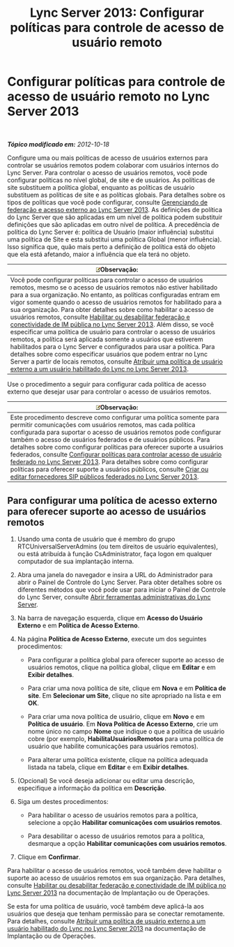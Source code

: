 ﻿---
title: 'Lync Server 2013: Configurar políticas para controle de acesso de usuário remoto'
TOCTitle: Configurar políticas para controle de acesso de usuário remoto
ms:assetid: 8f556849-692b-44a0-9514-4468fc9a39d0
ms:mtpsurl: https://technet.microsoft.com/pt-br/library/Gg398725(v=OCS.15)
ms:contentKeyID: 49307452
ms.date: 05/19/2016
mtps_version: v=OCS.15
ms.translationtype: HT
---

# Configurar políticas para controle de acesso de usuário remoto no Lync Server 2013

 

_**Tópico modificado em:** 2012-10-18_

Configure uma ou mais políticas de acesso de usuários externos para controlar se usuários remotos podem colaborar com usuários internos do Lync Server. Para controlar o acesso de usuários remotos, você pode configurar políticas no nível global, de site e de usuários. As políticas de site substituem a política global, enquanto as políticas de usuário substituem as políticas de site e as políticas globais. Para detalhes sobre os tipos de políticas que você pode configurar, consulte [Gerenciando de federação e acesso externo ao Lync Server 2013](lync-server-2013-managing-federation-and-external-access-to-lync-server-2013.md). As definições de política do Lync Server que são aplicadas em um nível de política podem substituir definições que são aplicadas em outro nível de política. A precedência de política do Lync Server é: política de Usuário (maior influência) substitui uma política de Site e esta substitui uma política Global (menor influência). Isso significa que, quão mais perto a definição de política está do objeto que ela está afetando, maior a influência que ela terá no objeto.

<table>
<thead>
<tr class="header">
<th><img src="images/Gg425756.note(OCS.15).gif" title="note" alt="note" />Observação:</th>
</tr>
</thead>
<tbody>
<tr class="odd">
<td>Você pode configurar políticas para controlar o acesso de usuários remotos, mesmo se o acesso de usuários remotos não estiver habilitado para a sua organização. No entanto, as políticas configuradas entram em vigor somente quando o acesso de usuários remotos for habilitado para a sua organização. Para obter detalhes sobre como habilitar o acesso de usuários remotos, consulte <a href="lync-server-2013-enable-or-disable-federation-and-public-im-connectivity.md">Habilitar ou desabilitar federação e conectividade de IM pública no Lync Server 2013</a>. Além disso, se você especificar uma política de usuário para controlar o acesso de usuários remotos, a política será aplicada somente a usuários que estiverem habilitados para o Lync Server e configurados para usar a política. Para detalhes sobre como especificar usuários que podem entrar no Lync Server a partir de locais remotos, consulte <a href="lync-server-2013-assign-an-external-user-access-policy-to-a-lync-enabled-user.md">Atribuir uma política de usuário externo a um usuário habilitado do Lync no Lync Server 2013</a>.</td>
</tr>
</tbody>
</table>


Use o procedimento a seguir para configurar cada política de acesso externo que desejar usar para controlar o acesso de usuários remotos.

<table>
<thead>
<tr class="header">
<th><img src="images/Gg425756.note(OCS.15).gif" title="note" alt="note" />Observação:</th>
</tr>
</thead>
<tbody>
<tr class="odd">
<td>Este procedimento descreve como configurar uma política somente para permitir comunicações com usuários remotos, mas cada política configurada para suportar o acesso de usuários remotos pode configurar também o acesso de usuários federados e de usuários públicos. Para detalhes sobre como configurar políticas para oferecer suporte a usuários federados, consulte <a href="lync-server-2013-configure-policies-to-control-federated-user-access.md">Configurar políticas para controlar acesso de usuário federado no Lync Server 2013</a>. Para detalhes sobre como configurar políticas para oferecer suporte a usuários públicos, consulte <a href="lync-server-2013-create-or-edit-public-sip-federated-providers.md">Criar ou editar fornecedores SIP públicos federados no Lync Server 2013</a>.</td>
</tr>
</tbody>
</table>


## Para configurar uma política de acesso externo para oferecer suporte ao acesso de usuários remotos

1.  Usando uma conta de usuário que é membro do grupo RTCUniversalServerAdmins (ou tem direitos de usuário equivalentes), ou está atribuída à função CsAdministrator, faça logon em qualquer computador de sua implantação interna.

2.  Abra uma janela do navegador e insira a URL do Administrador para abrir o Painel de Controle do Lync Server. Para obter detalhes sobre os diferentes métodos que você pode usar para iniciar o Painel de Controle do Lync Server, consulte [Abrir ferramentas administrativas do Lync Server](lync-server-2013-open-lync-server-administrative-tools.md).

3.  Na barra de navegação esquerda, clique em **Acesso do Usuário Externo** e em **Política de Acesso Externo**.

4.  Na página **Política de Acesso Externo**, execute um dos seguintes procedimentos:
    
      - Para configurar a política global para oferecer suporte ao acesso de usuários remotos, clique na política global, clique em **Editar** e em **Exibir detalhes**.
    
      - Para criar uma nova política de site, clique em **Nova** e em **Política de site**. Em **Selecionar um Site**, clique no site apropriado na lista e em **OK**.
    
      - Para criar uma nova política de usuário, clique em **Novo** e em **Política de usuário**. Em **Nova Política de Acesso Externo**, crie um nome único no campo **Nome** que indique o que a política de usuário cobre (por exemplo, **HabilitaUsuáriosRemotos** para uma política de usuário que habilite comunicações para usuários remotos).
    
      - Para alterar uma política existente, clique na política adequada listada na tabela, clique em **Editar** e em **Exibir detalhes**.

5.  (Opcional) Se você deseja adicionar ou editar uma descrição, especifique a informação da política em **Descrição**.

6.  Siga um destes procedimentos:
    
      - Para habilitar o acesso de usuários remotos para a política, selecione a opção **Habilitar comunicações com usuários remotos**.
    
      - Para desabilitar o acesso de usuários remotos para a política, desmarque a opção **Habilitar comunicações com usuários remotos**.

7.  Clique em **Confirmar**.

Para habilitar o acesso de usuários remotos, você também deve habilitar o suporte ao acesso de usuários remotos em sua organização. Para detalhes, consulte [Habilitar ou desabilitar federação e conectividade de IM pública no Lync Server 2013](lync-server-2013-enable-or-disable-federation-and-public-im-connectivity.md) na documentação de Implantação ou de Operações.

Se esta for uma política de usuário, você também deve aplicá-la aos usuários que deseja que tenham permissão para se conectar remotamente. Para detalhes, consulte [Atribuir uma política de usuário externo a um usuário habilitado do Lync no Lync Server 2013](lync-server-2013-assign-an-external-user-access-policy-to-a-lync-enabled-user.md) na documentação de Implantação ou de Operações.

